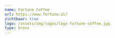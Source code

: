 ```yaml
---
name: Fortune Coffee
url: https://www.fortune.nl/
zichtbaar: true
logo: /assets/img/logos/logo-fortune-coffee.jpg
type: brons
---
```

